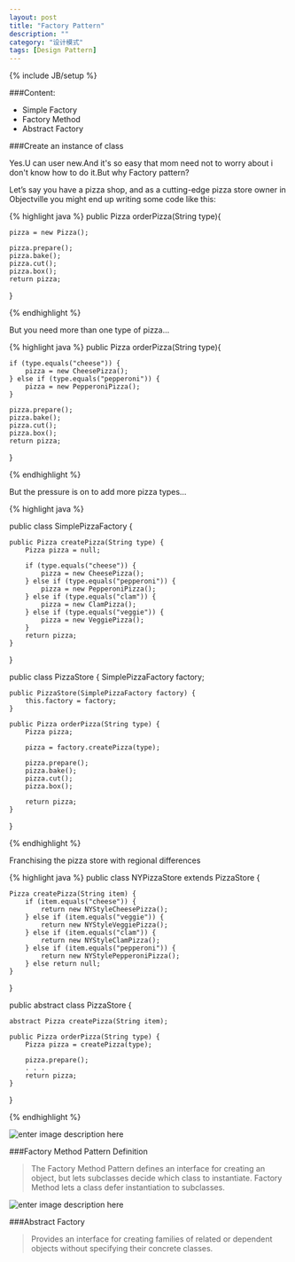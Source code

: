 ```yaml
---
layout: post
title: "Factory Pattern"
description: ""
category: "设计模式"
tags: [Design Pattern]
---
```

{% include JB/setup %}


###Content:

 - Simple Factory
 - Factory Method
 - Abstract Factory

###Create an instance of class

Yes.U can user new.And it's so easy that mom need not to worry about i don't know how to do it.But why Factory pattern?

Let’s say you have a pizza shop, and as a cutting-edge pizza store owner in Objectville you might end up writing some code like this:

{% highlight java %}
public Pizza orderPizza(String type){

	pizza = new Pizza();

	pizza.prepare();
	pizza.bake();
	pizza.cut();
	pizza.box();
	return pizza;
}

{% endhighlight %}

But you need more than one type of pizza...

{% highlight java %}
public Pizza orderPizza(String type){

	if (type.equals("cheese")) {
		pizza = new CheesePizza();
	} else if (type.equals("pepperoni")) {
		pizza = new PepperoniPizza();
	}

	pizza.prepare();
	pizza.bake();
	pizza.cut();
	pizza.box();
	return pizza;
}

{% endhighlight %}


But the pressure is on to add more pizza types…


{% highlight java %}

public class SimplePizzaFactory {

	public Pizza createPizza(String type) {
		Pizza pizza = null;

		if (type.equals("cheese")) {
			pizza = new CheesePizza();
		} else if (type.equals("pepperoni")) {
			pizza = new PepperoniPizza();
		} else if (type.equals("clam")) {
			pizza = new ClamPizza();
		} else if (type.equals("veggie")) {
			pizza = new VeggiePizza();
		}
		return pizza;
	}
}

public class PizzaStore {
	SimplePizzaFactory factory;
 
	public PizzaStore(SimplePizzaFactory factory) { 
		this.factory = factory;
	}
 
	public Pizza orderPizza(String type) {
		Pizza pizza;
 
		pizza = factory.createPizza(type);
 
		pizza.prepare();
		pizza.bake();
		pizza.cut();
		pizza.box();

		return pizza;
	}
}

{% endhighlight %}

Franchising the pizza store with regional differences

{% highlight java %}
public class NYPizzaStore extends PizzaStore {

	Pizza createPizza(String item) {
		if (item.equals("cheese")) {
			return new NYStyleCheesePizza();
		} else if (item.equals("veggie")) {
			return new NYStyleVeggiePizza();
		} else if (item.equals("clam")) {
			return new NYStyleClamPizza();
		} else if (item.equals("pepperoni")) {
			return new NYStylePepperoniPizza();
		} else return null;
	}
}

public abstract class PizzaStore {
 
	abstract Pizza createPizza(String item);
 
	public Pizza orderPizza(String type) {
		Pizza pizza = createPizza(type);
	
		pizza.prepare();
       	. . . 
		return pizza;
	}
}

{% endhighlight %}

![enter image description here][1]


###Factory Method Pattern Definition

>The Factory Method Pattern defines an interface for creating an object, but lets subclasses decide which class to instantiate. Factory Method lets a class defer instantiation to subclasses.


![enter image description here][2]

###Abstract Factory

>Provides an interface for creating families of related or dependent objects without specifying their concrete classes.



  [1]: http://yurnerola.github.io/img/factory%20pattern.png
  [2]: http://yurnerola.github.io/img/abstract%20factory.png
